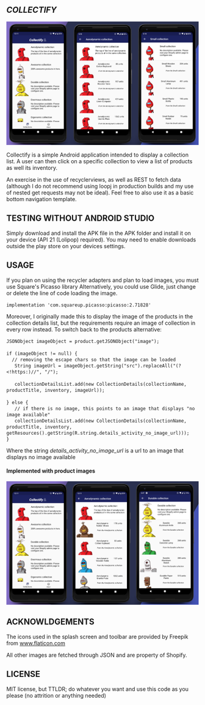 ## *COLLECTIFY*

![banner](docs/media/banner.png)


Collectify is a simple Android application intended to display a collection list. A user can then click on a specific collection to view a list of products as well its inventory.

An exercise in the use of recyclerviews, as well as REST to fetch data (although I do not recommend using loopj in production builds and my use of nested get requests may not be ideal).
Feel free to also use it as a basic bottom navigation template.

## TESTING WITHOUT ANDROID STUDIO

Simply download and install the APK file in the APK folder and install it on your device (API 21 (Lolipop) required).
You may need to enable downloads outside the play store on your devices settings.

## USAGE

If you plan on using the recycler adapters and plan to load images, you must use Square's Picasso library
Alternatively, you could use Glide, just change or delete the line of code loading the image.

```
implementation 'com.squareup.picasso:picasso:2.71828'
```

Moreover, I originally made this to display the image of the products in the collection details list, but the requirements require an image of collection in every row instead. To switch back to the products alternative:

```
JSONObject imageObject = product.getJSONObject("image");

if (imageObject != null) {
  // removing the escape chars so that the image can be loaded
   String imageUrl = imageObject.getString("src").replaceAll("(?<!https:)//", "/");

   collectionDetailsList.add(new CollectionDetails(collectionName, productTitle, inventory, imageUrl));

} else {
   // if there is no image, this points to an image that displays "no image available"
   collectionDetailsList.add(new CollectionDetails(collectionName, productTitle, inventory, getResources().getString(R.string.details_activity_no_image_url)));
}
 ```

 Where the string *details_activity_no_image_url* is a url to an image that displays no image available 

#### Implemented with product images

 ![banner](docs/media/oldBanner.png)


## ACKNOWLDGEMENTS  

The icons used in the splash screen and toolbar are provided by Freepik from www.flaticon.com 

All other images are fetched through JSON and are property of Shopify.

## LICENSE 
 
MIT license, but TTLDR; do whatever you want and use this code as you please (no attrition or anything needed)




